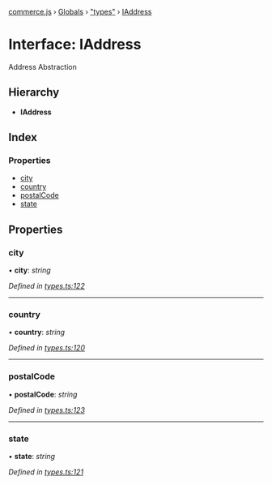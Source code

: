 [commerce.js](../README.md) › [Globals](../globals.md) › ["types"](../modules/_types_.md) › [IAddress](_types_.iaddress.md)

# Interface: IAddress

Address Abstraction

## Hierarchy

* **IAddress**

## Index

### Properties

* [city](_types_.iaddress.md#city)
* [country](_types_.iaddress.md#country)
* [postalCode](_types_.iaddress.md#postalcode)
* [state](_types_.iaddress.md#state)

## Properties

###  city

• **city**: *string*

*Defined in [types.ts:122](https://github.com/shopjs/commerce.js/blob/6cb235d/src/types.ts#L122)*

___

###  country

• **country**: *string*

*Defined in [types.ts:120](https://github.com/shopjs/commerce.js/blob/6cb235d/src/types.ts#L120)*

___

###  postalCode

• **postalCode**: *string*

*Defined in [types.ts:123](https://github.com/shopjs/commerce.js/blob/6cb235d/src/types.ts#L123)*

___

###  state

• **state**: *string*

*Defined in [types.ts:121](https://github.com/shopjs/commerce.js/blob/6cb235d/src/types.ts#L121)*
